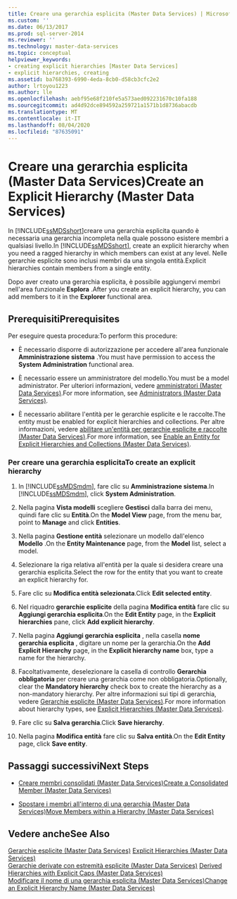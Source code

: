 ```yaml
---
title: Creare una gerarchia esplicita (Master Data Services) | Microsoft Docs
ms.custom: ''
ms.date: 06/13/2017
ms.prod: sql-server-2014
ms.reviewer: ''
ms.technology: master-data-services
ms.topic: conceptual
helpviewer_keywords:
- creating explicit hierarchies [Master Data Services]
- explicit hierarchies, creating
ms.assetid: ba768393-6990-4eda-8cb0-d58cb3cfc2e2
author: lrtoyou1223
ms.author: lle
ms.openlocfilehash: aebf95e68f210fe5a573aed092231670c10fa188
ms.sourcegitcommit: ad4d92dce894592a259721a1571b1d8736abacdb
ms.translationtype: MT
ms.contentlocale: it-IT
ms.lasthandoff: 08/04/2020
ms.locfileid: "87635091"
---
```

# <a name="create-an-explicit-hierarchy-master-data-services"></a><span data-ttu-id="bd4f1-102">Creare una gerarchia esplicita (Master Data Services)</span><span class="sxs-lookup"><span data-stu-id="bd4f1-102">Create an Explicit Hierarchy (Master Data Services)</span></span>
  <span data-ttu-id="bd4f1-103">In [!INCLUDE[ssMDSshort](../includes/ssmdsshort-md.md)]creare una gerarchia esplicita quando è necessaria una gerarchia incompleta nella quale possono esistere membri a qualsiasi livello.</span><span class="sxs-lookup"><span data-stu-id="bd4f1-103">In [!INCLUDE[ssMDSshort](../includes/ssmdsshort-md.md)], create an explicit hierarchy when you need a ragged hierarchy in which members can exist at any level.</span></span> <span data-ttu-id="bd4f1-104">Nelle gerarchie esplicite sono inclusi membri da una singola entità.</span><span class="sxs-lookup"><span data-stu-id="bd4f1-104">Explicit hierarchies contain members from a single entity.</span></span>  
  
 <span data-ttu-id="bd4f1-105">Dopo aver creato una gerarchia esplicita, è possibile aggiungervi membri nell'area funzionale **Esplora** .</span><span class="sxs-lookup"><span data-stu-id="bd4f1-105">After you create an explicit hierarchy, you can add members to it in the **Explorer** functional area.</span></span>  
  
## <a name="prerequisites"></a><span data-ttu-id="bd4f1-106">Prerequisiti</span><span class="sxs-lookup"><span data-stu-id="bd4f1-106">Prerequisites</span></span>  
 <span data-ttu-id="bd4f1-107">Per eseguire questa procedura:</span><span class="sxs-lookup"><span data-stu-id="bd4f1-107">To perform this procedure:</span></span>  
  
-   <span data-ttu-id="bd4f1-108">È necessario disporre di autorizzazione per accedere all'area funzionale **Amministrazione sistema** .</span><span class="sxs-lookup"><span data-stu-id="bd4f1-108">You must have permission to access the **System Administration** functional area.</span></span>  
  
-   <span data-ttu-id="bd4f1-109">È necessario essere un amministratore del modello.</span><span class="sxs-lookup"><span data-stu-id="bd4f1-109">You must be a model administrator.</span></span> <span data-ttu-id="bd4f1-110">Per ulteriori informazioni, vedere [amministratori &#40;Master Data Services&#41;](administrators-master-data-services.md).</span><span class="sxs-lookup"><span data-stu-id="bd4f1-110">For more information, see [Administrators &#40;Master Data Services&#41;](administrators-master-data-services.md).</span></span>  
  
-   <span data-ttu-id="bd4f1-111">È necessario abilitare l'entità per le gerarchie esplicite e le raccolte.</span><span class="sxs-lookup"><span data-stu-id="bd4f1-111">The entity must be enabled for explicit hierarchies and collections.</span></span> <span data-ttu-id="bd4f1-112">Per altre informazioni, vedere [abilitare un'entità per gerarchie esplicite e raccolte &#40;Master Data Services&#41;](../../2014/master-data-services/enable-an-entity-for-explicit-hierarchies-and-collections-master-data-services.md).</span><span class="sxs-lookup"><span data-stu-id="bd4f1-112">For more information, see [Enable an Entity for Explicit Hierarchies and Collections &#40;Master Data Services&#41;](../../2014/master-data-services/enable-an-entity-for-explicit-hierarchies-and-collections-master-data-services.md).</span></span>  
  
### <a name="to-create-an-explicit-hierarchy"></a><span data-ttu-id="bd4f1-113">Per creare una gerarchia esplicita</span><span class="sxs-lookup"><span data-stu-id="bd4f1-113">To create an explicit hierarchy</span></span>  
  
1.  <span data-ttu-id="bd4f1-114">In [!INCLUDE[ssMDSmdm](../includes/ssmdsmdm-md.md)], fare clic su **Amministrazione sistema**.</span><span class="sxs-lookup"><span data-stu-id="bd4f1-114">In [!INCLUDE[ssMDSmdm](../includes/ssmdsmdm-md.md)], click **System Administration**.</span></span>  
  
2.  <span data-ttu-id="bd4f1-115">Nella pagina **Vista modelli** scegliere **Gestisci** dalla barra dei menu, quindi fare clic su **Entità**.</span><span class="sxs-lookup"><span data-stu-id="bd4f1-115">On the **Model View** page, from the menu bar, point to **Manage** and click **Entities**.</span></span>  
  
3.  <span data-ttu-id="bd4f1-116">Nella pagina **Gestione entità** selezionare un modello dall'elenco **Modello** .</span><span class="sxs-lookup"><span data-stu-id="bd4f1-116">On the **Entity Maintenance** page, from the **Model** list, select a model.</span></span>  
  
4.  <span data-ttu-id="bd4f1-117">Selezionare la riga relativa all'entità per la quale si desidera creare una gerarchia esplicita.</span><span class="sxs-lookup"><span data-stu-id="bd4f1-117">Select the row for the entity that you want to create an explicit hierarchy for.</span></span>  
  
5.  <span data-ttu-id="bd4f1-118">Fare clic su **Modifica entità selezionata**.</span><span class="sxs-lookup"><span data-stu-id="bd4f1-118">Click **Edit selected entity**.</span></span>  
  
6.  <span data-ttu-id="bd4f1-119">Nel riquadro **gerarchie esplicite** della pagina **Modifica entità** fare clic su **Aggiungi gerarchia esplicita**.</span><span class="sxs-lookup"><span data-stu-id="bd4f1-119">On the **Edit Entity** page, in the **Explicit hierarchies** pane, click **Add explicit hierarchy**.</span></span>  
  
7.  <span data-ttu-id="bd4f1-120">Nella pagina **Aggiungi gerarchia esplicita** , nella casella **nome gerarchia esplicita** , digitare un nome per la gerarchia.</span><span class="sxs-lookup"><span data-stu-id="bd4f1-120">On the **Add Explicit Hierarchy** page, in the **Explicit hierarchy name** box, type a name for the hierarchy.</span></span>  
  
8.  <span data-ttu-id="bd4f1-121">Facoltativamente, deselezionare la casella di controllo **Gerarchia obbligatoria** per creare una gerarchia come non obbligatoria.</span><span class="sxs-lookup"><span data-stu-id="bd4f1-121">Optionally, clear the **Mandatory hierarchy** check box to create the hierarchy as a non-mandatory hierarchy.</span></span> <span data-ttu-id="bd4f1-122">Per altre informazioni sui tipi di gerarchia, vedere [Gerarchie esplicite &#40;Master Data Services&#41;](../../2014/master-data-services/explicit-hierarchies-master-data-services.md).</span><span class="sxs-lookup"><span data-stu-id="bd4f1-122">For more information about hierarchy types, see [Explicit Hierarchies &#40;Master Data Services&#41;](../../2014/master-data-services/explicit-hierarchies-master-data-services.md).</span></span>  
  
9. <span data-ttu-id="bd4f1-123">Fare clic su **Salva gerarchia**.</span><span class="sxs-lookup"><span data-stu-id="bd4f1-123">Click **Save hierarchy**.</span></span>  
  
10. <span data-ttu-id="bd4f1-124">Nella pagina **Modifica entità** fare clic su **Salva entità**.</span><span class="sxs-lookup"><span data-stu-id="bd4f1-124">On the **Edit Entity** page, click **Save entity**.</span></span>  
  
## <a name="next-steps"></a><span data-ttu-id="bd4f1-125">Passaggi successivi</span><span class="sxs-lookup"><span data-stu-id="bd4f1-125">Next Steps</span></span>  
  
-   [<span data-ttu-id="bd4f1-126">Creare membri consolidati &#40;Master Data Services&#41;</span><span class="sxs-lookup"><span data-stu-id="bd4f1-126">Create a Consolidated Member &#40;Master Data Services&#41;</span></span>](../../2014/master-data-services/create-a-consolidated-member-master-data-services.md)  
  
-   [<span data-ttu-id="bd4f1-127">Spostare i membri all'interno di una gerarchia &#40;Master Data Services&#41;</span><span class="sxs-lookup"><span data-stu-id="bd4f1-127">Move Members within a Hierarchy &#40;Master Data Services&#41;</span></span>](../../2014/master-data-services/move-members-within-a-hierarchy-master-data-services.md)  
  
## <a name="see-also"></a><span data-ttu-id="bd4f1-128">Vedere anche</span><span class="sxs-lookup"><span data-stu-id="bd4f1-128">See Also</span></span>  
 <span data-ttu-id="bd4f1-129">[Gerarchie esplicite &#40;Master Data Services&#41;](../../2014/master-data-services/explicit-hierarchies-master-data-services.md) </span><span class="sxs-lookup"><span data-stu-id="bd4f1-129">[Explicit Hierarchies &#40;Master Data Services&#41;](../../2014/master-data-services/explicit-hierarchies-master-data-services.md) </span></span>  
 <span data-ttu-id="bd4f1-130">[Gerarchie derivate con estremità esplicite &#40;Master Data Services&#41;](../../2014/master-data-services/derived-hierarchies-with-explicit-caps-master-data-services.md) </span><span class="sxs-lookup"><span data-stu-id="bd4f1-130">[Derived Hierarchies with Explicit Caps &#40;Master Data Services&#41;](../../2014/master-data-services/derived-hierarchies-with-explicit-caps-master-data-services.md) </span></span>  
 [<span data-ttu-id="bd4f1-131">Modificare il nome di una gerarchia esplicita &#40;Master Data Services&#41;</span><span class="sxs-lookup"><span data-stu-id="bd4f1-131">Change an Explicit Hierarchy Name &#40;Master Data Services&#41;</span></span>](../../2014/master-data-services/change-an-explicit-hierarchy-name-master-data-services.md)  
  
  

